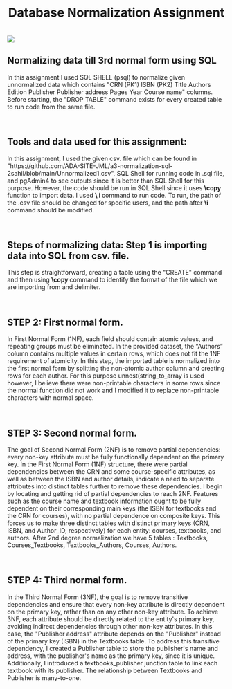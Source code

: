 <h1  align=center  >Database Normalization Assignment </h1>

<br>

<img  src="https://miro.medium.com/v2/resize:fit:4800/format:webp/1*HmcXjAZ1VInTlJXqUUBfVg.jpeg"/>



<br>

<h2>Normalizing data till 3rd normal form using SQL</h2>

<p>In this assignment I used SQL  SHELL (psql) to normalize given unnormalized data which contains "CRN (PK1)	ISBN (PK2)	Title	Authors	Edition	Publisher	Publisher address	Pages	Year	Course name" columns. Before starting, the "DROP TABLE" command exists for every created table to run code from the same file.
</p>
<br>
<h2>Tools and data used for this assignment:</h2>

<p> In this assignment, I used the given csv. file which can be found in "https://github.com/ADA-SITE-JML/a3-normalization-sql-2sahil/blob/main/Unnormalized1.csv", SQL Shell for running code in .sql file, and pgAdmin4 to see outputs since it is better than SQL Shell for this purpose. However, the code should be run in SQL Shell since it uses <b>\copy </b> function to import data. I used <b>\ i </b> command to run code. To run, the path of the .csv file should be changed for specific users, and the path after  <b>\i</b> command should be modified.</p>
<br>
<h2>Steps of normalizing data: Step 1 is importing data into SQL from csv. file.</h2>
<p> This step is straightforward, creating a table using the "CREATE" command and then using <b>\copy </b> command to identify the format of the file which we are importing from and delimiter.  </p>

<br>

<h2>STEP 2: First normal form.</h2>

  <p> In First Normal Form (1NF), each field should contain atomic values, and
repeating groups must be eliminated. In the provided dataset, the “Authors” column
contains multiple values in certain rows, which does not fit the 1NF requirement of
atomicity. In this step, the imported table is normalized into the first normal form by splitting the non-atomic author column and creating rows for each author. For this purpose unnest(string_to_array is used however, I believe there were non-printable characters in some rows since the normal function did not work and I modified it to replace non-printable characters with normal space.</p>  

<br>

<h2>STEP 3: Second normal form.</h2>  

<p> The goal of Second Normal Form (2NF) is to remove partial dependencies:
every non-key attribute must be fully functionally dependent on the primary key. In
the First Normal Form (1NF) structure, there were partial dependencies between the
CRN and some course-specific attributes, as well as between the ISBN and author
details, indicate a need to separate attributes into distinct tables further to remove
these dependencies. I begin by locating and getting rid of partial dependencies to reach 2NF. Features such as the course name and textbook information ought to be fully dependent on their corresponding main keys (the ISBN for textbooks and the CRN for courses), with no partial dependence on composite keys. This forces us to make three distinct tables with distinct primary keys (CRN, ISBN, and Author_ID, respectively) for each entity: courses, textbooks, and authors. After 2nd degree normalization we have 5 tables : Textbooks, Courses_Textbooks, Textbooks_Authors, Courses, Authors.</p> 

<br>  

<h2>STEP 4: Third normal form. </h2>

<p> In the Third Normal Form (3NF), the goal is to remove transitive dependencies and ensure that every non-key attribute is directly dependent on the primary key, rather than on any other non-key attribute. To achieve 3NF, each attribute should be directly related to the entity's primary key, avoiding indirect dependencies through other non-key attributes. In this case, the "Publisher address" attribute depends on the "Publisher" instead of the primary key (ISBN) in the Textbooks table. To address this transitive dependency, I created a Publisher table to store the publisher's name and address, with the publisher's name as the primary key, since it is unique. Additionally, I introduced a textbooks_publisher junction table to link each textbook with its publisher. The relationship between Textbooks and Publisher is many-to-one.</p>
